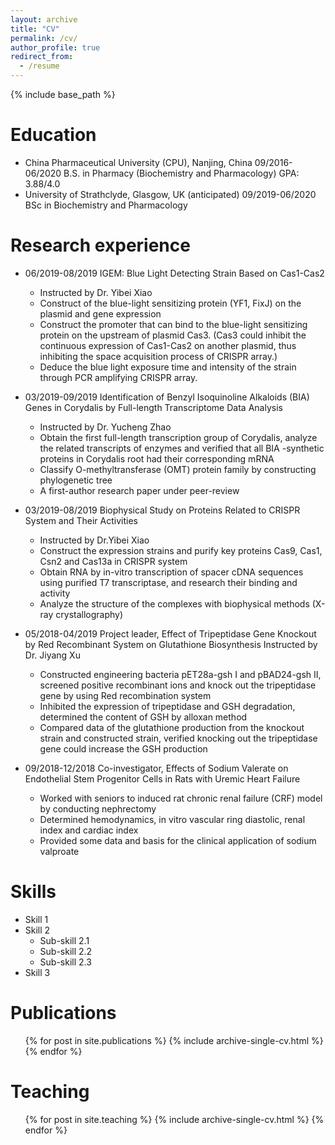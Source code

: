 ```yaml
---
layout: archive
title: "CV"
permalink: /cv/
author_profile: true
redirect_from:
  - /resume
---
```


{% include base_path %}

Education
======
* China Pharmaceutical University (CPU), Nanjing, China   09/2016-06/2020
  B.S. in Pharmacy (Biochemistry and Pharmacology)      GPA: 3.88/4.0
* University of Strathclyde, Glasgow, UK (anticipated)    09/2019-06/2020
  BSc in Biochemistry and Pharmacology

Research experience
======
* 06/2019-08/2019 IGEM: Blue Light Detecting Strain Based on Cas1-Cas2
  * Instructed by Dr. Yibei Xiao	
  * Construct of the blue-light sensitizing protein (YF1, FixJ) on the plasmid and gene expression
  * Construct the promoter that can bind to the blue-light sensitizing protein on the upstream of plasmid Cas3. (Cas3 could inhibit the continuous expression of Cas1-Cas2 on another plasmid, thus inhibiting the space acquisition process of CRISPR array.)
  * Deduce the blue light exposure time and intensity of the strain through PCR amplifying CRISPR array.

* 03/2019-09/2019 Identification of Benzyl Isoquinoline Alkaloids (BIA) Genes in Corydalis by Full-length Transcriptome Data Analysis	
  * Instructed by Dr. Yucheng Zhao 
  * Obtain the first full-length transcription group of Corydalis, analyze the related transcripts of enzymes and verified that all BIA -synthetic proteins in Corydalis root had their corresponding mRNA
  * Classify O-methyltransferase (OMT) protein family by constructing phylogenetic tree  
  * A first-author research paper under peer-review
  
* 03/2019-08/2019 Biophysical Study on Proteins Related to CRISPR System and Their Activities	
  * Instructed by Dr.Yibei Xiao
  * Construct the expression strains and purify key proteins Cas9, Cas1, Csn2 and Cas13a in CRISPR system 
  * Obtain RNA by in-vitro transcription of spacer cDNA sequences using purified T7 transcriptase, and research their binding and activity 
  * Analyze the structure of the complexes with biophysical methods (X-ray crystallography)

* 05/2018-04/2019 Project leader, Effect of Tripeptidase Gene Knockout by Red Recombinant System on Glutathione Biosynthesis
Instructed by Dr. Jiyang Xu            
  * Constructed engineering bacteria pET28a-gsh I and pBAD24-gsh II, screened positive recombinant ions and knock out the tripeptidase gene by using Red recombination system 
  * Inhibited the expression of tripeptidase and GSH degradation, determined the content of GSH by alloxan method
  * Compared data of the glutathione production from the knockout strain and constructed strain, verified knocking out the tripeptidase gene could increase the GSH production

* 09/2018-12/2018 Co-investigator, Effects of Sodium Valerate on Endothelial Stem Progenitor Cells in Rats with Uremic Heart Failure	
  * Worked with seniors to induced rat chronic renal failure (CRF) model by conducting nephrectomy 
  * Determined hemodynamics, in vitro vascular ring diastolic, renal index and cardiac index
  * Provided some data and basis for the clinical application of sodium valproate

  
Skills
======
* Skill 1
* Skill 2
  * Sub-skill 2.1
  * Sub-skill 2.2
  * Sub-skill 2.3
* Skill 3

Publications
======
  <ul>{% for post in site.publications %}
    {% include archive-single-cv.html %}
  {% endfor %}</ul>
  
Teaching
======
  <ul>{% for post in site.teaching %}
    {% include archive-single-cv.html %}
  {% endfor %}</ul>
  
